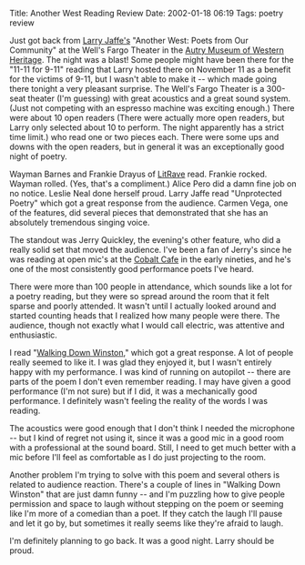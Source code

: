 Title: Another West Reading Review
Date: 2002-01-18 06:19
Tags: poetry review

Just got back from [Larry Jaffe's](http://www.lgjaffe.com) "Another
West: Poets from Our Community" at the
Well's Fargo Theater in the [Autry Museum of Western
Heritage](http://theautry.org/). The night was a blast! Some
people might have been there for the "11-11 for 9-11" reading that Larry
hosted there on November 11 as a benefit for the victims of 9-11, but I
wasn't able to make it -- which made going there tonight a very pleasant
surprise. The Well's Fargo Theater is a 300-seat theater (I'm guessing)
with great acoustics and a great sound system. (Just not competing with
an espresso machine was exciting enough.) There were about 10 open
readers (There were actually more open readers, but Larry only selected
about 10 to perform. The night apparently has a strict time limit.) who
read one or two pieces each. There were some ups and downs with the open
readers, but in general it was an exceptionally good night of poetry.

Wayman Barnes and Frankie Drayus of
[LitRave](http://www.litrave.com) read. Frankie rocked. Wayman
rolled. (Yes, that's a compliment.) Alice Pero did a damn fine job on no
notice. Leslie Neal done herself proud. Larry Jaffe read "Unprotected
Poetry" which got a great response from the audience. Carmen Vega, one
of the features, did several pieces that demonstrated that she has an
absolutely tremendous singing voice.

The standout was Jerry Quickley, the evening's other feature, who did a
really solid set that moved the audience. I've been a fan of Jerry's
since he was reading at open mic's at the [Cobalt
Cafe](http://www.cobaltcafe.com/) in the early nineties,
and he's one of the most consistently good performance poets I've heard.

There were more than 100 people in attendance, which sounds like a lot
for a poetry reading, but they were so spread around the room that it
felt sparse and poorly attended. It wasn't until I actually looked
around and started counting heads that I realized how many people were
there. The audience, though not exactly what I would call electric, was
attentive and enthusiastic.

I read "[Walking Down
Winston](/2001/12/20/walking-down-winston "Walking Down Winston"),"
which got a great response. A lot of people really seemed to like it. I
was glad they enjoyed it, but I wasn't entirely happy with my
performance. I was kind of running on autopilot -- there are parts of
the poem I don't even remember reading. I may have given a good
performance (I'm not sure) but if I did, it was a mechanically good
performance. I definitely wasn't feeling the reality of the words I was
reading.

The acoustics were good enough that I don't think I needed the
microphone -- but I kind of regret not using it, since it was a good mic
in a good room with a professional at the sound board. Still, I need to
get much better with a mic before I'll feel as comfortable as I do just
projecting to the room.

Another problem I'm trying to solve with this poem and several others is
related to audience reaction. There's a couple of lines in "Walking Down
Winston" that are just damn funny -- and I'm puzzling how to give people
permission and space to laugh without stepping on the poem or seeming
like I'm more of a comedian than a poet. If they catch the laugh I'll
pause and let it go by, but sometimes it really seems like they're
afraid to laugh.

I'm definitely planning to go back. It was a good night. Larry should be
proud.
